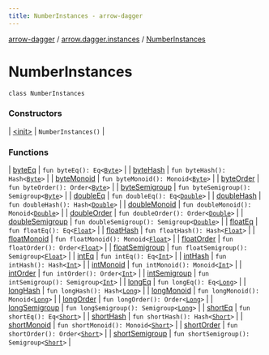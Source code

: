 ```yaml
---
title: NumberInstances - arrow-dagger
---
```


[arrow-dagger](../../index.html) / [arrow.dagger.instances](../index.html) / [NumberInstances](./index.html)

# NumberInstances

`class NumberInstances`

### Constructors

| [&lt;init&gt;](-init-.html) | `NumberInstances()` |

### Functions

| [byteEq](byte-eq.html) | `fun byteEq(): Eq<`[`Byte`](https://kotlinlang.org/api/latest/jvm/stdlib/kotlin/-byte/index.html)`>` |
| [byteHash](byte-hash.html) | `fun byteHash(): Hash<`[`Byte`](https://kotlinlang.org/api/latest/jvm/stdlib/kotlin/-byte/index.html)`>` |
| [byteMonoid](byte-monoid.html) | `fun byteMonoid(): Monoid<`[`Byte`](https://kotlinlang.org/api/latest/jvm/stdlib/kotlin/-byte/index.html)`>` |
| [byteOrder](byte-order.html) | `fun byteOrder(): Order<`[`Byte`](https://kotlinlang.org/api/latest/jvm/stdlib/kotlin/-byte/index.html)`>` |
| [byteSemigroup](byte-semigroup.html) | `fun byteSemigroup(): Semigroup<`[`Byte`](https://kotlinlang.org/api/latest/jvm/stdlib/kotlin/-byte/index.html)`>` |
| [doubleEq](double-eq.html) | `fun doubleEq(): Eq<`[`Double`](https://kotlinlang.org/api/latest/jvm/stdlib/kotlin/-double/index.html)`>` |
| [doubleHash](double-hash.html) | `fun doubleHash(): Hash<`[`Double`](https://kotlinlang.org/api/latest/jvm/stdlib/kotlin/-double/index.html)`>` |
| [doubleMonoid](double-monoid.html) | `fun doubleMonoid(): Monoid<`[`Double`](https://kotlinlang.org/api/latest/jvm/stdlib/kotlin/-double/index.html)`>` |
| [doubleOrder](double-order.html) | `fun doubleOrder(): Order<`[`Double`](https://kotlinlang.org/api/latest/jvm/stdlib/kotlin/-double/index.html)`>` |
| [doubleSemigroup](double-semigroup.html) | `fun doubleSemigroup(): Semigroup<`[`Double`](https://kotlinlang.org/api/latest/jvm/stdlib/kotlin/-double/index.html)`>` |
| [floatEq](float-eq.html) | `fun floatEq(): Eq<`[`Float`](https://kotlinlang.org/api/latest/jvm/stdlib/kotlin/-float/index.html)`>` |
| [floatHash](float-hash.html) | `fun floatHash(): Hash<`[`Float`](https://kotlinlang.org/api/latest/jvm/stdlib/kotlin/-float/index.html)`>` |
| [floatMonoid](float-monoid.html) | `fun floatMonoid(): Monoid<`[`Float`](https://kotlinlang.org/api/latest/jvm/stdlib/kotlin/-float/index.html)`>` |
| [floatOrder](float-order.html) | `fun floatOrder(): Order<`[`Float`](https://kotlinlang.org/api/latest/jvm/stdlib/kotlin/-float/index.html)`>` |
| [floatSemigroup](float-semigroup.html) | `fun floatSemigroup(): Semigroup<`[`Float`](https://kotlinlang.org/api/latest/jvm/stdlib/kotlin/-float/index.html)`>` |
| [intEq](int-eq.html) | `fun intEq(): Eq<`[`Int`](https://kotlinlang.org/api/latest/jvm/stdlib/kotlin/-int/index.html)`>` |
| [intHash](int-hash.html) | `fun intHash(): Hash<`[`Int`](https://kotlinlang.org/api/latest/jvm/stdlib/kotlin/-int/index.html)`>` |
| [intMonoid](int-monoid.html) | `fun intMonoid(): Monoid<`[`Int`](https://kotlinlang.org/api/latest/jvm/stdlib/kotlin/-int/index.html)`>` |
| [intOrder](int-order.html) | `fun intOrder(): Order<`[`Int`](https://kotlinlang.org/api/latest/jvm/stdlib/kotlin/-int/index.html)`>` |
| [intSemigroup](int-semigroup.html) | `fun intSemigroup(): Semigroup<`[`Int`](https://kotlinlang.org/api/latest/jvm/stdlib/kotlin/-int/index.html)`>` |
| [longEq](long-eq.html) | `fun longEq(): Eq<`[`Long`](https://kotlinlang.org/api/latest/jvm/stdlib/kotlin/-long/index.html)`>` |
| [longHash](long-hash.html) | `fun longHash(): Hash<`[`Long`](https://kotlinlang.org/api/latest/jvm/stdlib/kotlin/-long/index.html)`>` |
| [longMonoid](long-monoid.html) | `fun longMonoid(): Monoid<`[`Long`](https://kotlinlang.org/api/latest/jvm/stdlib/kotlin/-long/index.html)`>` |
| [longOrder](long-order.html) | `fun longOrder(): Order<`[`Long`](https://kotlinlang.org/api/latest/jvm/stdlib/kotlin/-long/index.html)`>` |
| [longSemigroup](long-semigroup.html) | `fun longSemigroup(): Semigroup<`[`Long`](https://kotlinlang.org/api/latest/jvm/stdlib/kotlin/-long/index.html)`>` |
| [shortEq](short-eq.html) | `fun shortEq(): Eq<`[`Short`](https://kotlinlang.org/api/latest/jvm/stdlib/kotlin/-short/index.html)`>` |
| [shortHash](short-hash.html) | `fun shortHash(): Hash<`[`Short`](https://kotlinlang.org/api/latest/jvm/stdlib/kotlin/-short/index.html)`>` |
| [shortMonoid](short-monoid.html) | `fun shortMonoid(): Monoid<`[`Short`](https://kotlinlang.org/api/latest/jvm/stdlib/kotlin/-short/index.html)`>` |
| [shortOrder](short-order.html) | `fun shortOrder(): Order<`[`Short`](https://kotlinlang.org/api/latest/jvm/stdlib/kotlin/-short/index.html)`>` |
| [shortSemigroup](short-semigroup.html) | `fun shortSemigroup(): Semigroup<`[`Short`](https://kotlinlang.org/api/latest/jvm/stdlib/kotlin/-short/index.html)`>` |


